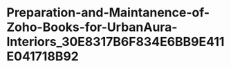 # Preparation-and-Maintanence-of-Zoho-Books-for-UrbanAura-Interiors_30E8317B6F834E6BB9E411E041718B92